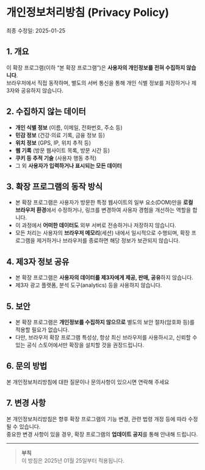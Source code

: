 # 개인정보처리방침 (Privacy Policy)

최종 수정일: 2025-01-25

## 1. 개요

이 확장 프로그램(이하 “본 확장 프로그램”)은 **사용자의 개인정보를 전혀 수집하지 않습니다**.  
브라우저에서 직접 동작하며, 별도의 서버 통신을 통해 개인 식별 정보를 저장하거나 제3자와 공유하지 않습니다.

## 2. 수집하지 않는 데이터

- **개인 식별 정보** (이름, 이메일, 전화번호, 주소 등)
- **민감 정보** (건강·의료 기록, 금융 정보 등)
- **위치 정보** (GPS, IP, 위치 추적 등)
- **웹 기록** (방문 웹사이트 목록, 방문 시간 등)
- **쿠키 등 추적 기술** (사용자 행동 추적)
- 그 외 **사용자가 입력하거나 표시되는 모든 데이터**

## 3. 확장 프로그램의 동작 방식

- 본 확장 프로그램은 사용자가 방문한 특정 웹사이트의 일부 요소(DOM)만을 **로컬 브라우저 환경**에서 수정하거나, 링크를 변경하여 사용자 경험을 개선하는 역할을 합니다.
- 이 과정에서 **어떠한 데이터도** 외부 서버로 전송하거나 저장하지 않습니다.
- 모든 처리는 사용자의 **브라우저 메모리**(세션) 내에서 일시적으로 수행되며, 확장 프로그램을 제거하거나 브라우저를 종료하면 해당 정보가 보관되지 않습니다.

## 4. 제3자 정보 공유

- 본 확장 프로그램은 **사용자의 데이터를 제3자에게 제공, 판매, 공유**하지 않습니다.
- 제3자 광고 플랫폼, 분석 도구(analytics) 등을 사용하지 않습니다.

## 5. 보안

- 본 확장 프로그램은 **개인정보를 수집하지 않으므로** 별도의 보안 절차(암호화 등)를 적용할 필요가 없습니다.
- 다만, 브라우저 확장 프로그램 특성상, 항상 최신 브라우저를 사용하시고, 신뢰할 수 있는 공식 스토어에서만 확장을 설치할 것을 권장드립니다.

## 6. 문의 방법

본 개인정보처리방침에 대한 질문이나 문의사항이 있으시면 연락해 주세요

## 7. 변경 사항

본 개인정보처리방침은 향후 확장 프로그램의 기능 변경, 관련 법령 개정 등에 따라 수정될 수 있습니다.  
중요한 변경 사항이 있을 경우, 확장 프로그램의 **업데이트 공지**를 통해 안내해 드립니다.

---

> **부칙**  
> 이 방침은 2025년 01월 25일부터 적용됩니다.
